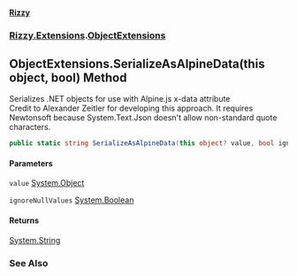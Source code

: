 #### [Rizzy](index 'index')
### [Rizzy.Extensions](Rizzy.Extensions 'Rizzy.Extensions').[ObjectExtensions](Rizzy.Extensions.ObjectExtensions 'Rizzy.Extensions.ObjectExtensions')

## ObjectExtensions.SerializeAsAlpineData(this object, bool) Method

Serializes .NET objects for use with Alpine.js x-data attribute  
Credit to Alexander Zeitler for developing this approach. It requires Newtonsoft because System.Text.Json doesn't allow non-standard quote characters.

```csharp
public static string SerializeAsAlpineData(this object? value, bool ignoreNullValues=false);
```
#### Parameters

<a name='Rizzy.Extensions.ObjectExtensions.SerializeAsAlpineData(thisobject,bool).value'></a>

`value` [System.Object](https://docs.microsoft.com/en-us/dotnet/api/System.Object 'System.Object')

<a name='Rizzy.Extensions.ObjectExtensions.SerializeAsAlpineData(thisobject,bool).ignoreNullValues'></a>

`ignoreNullValues` [System.Boolean](https://docs.microsoft.com/en-us/dotnet/api/System.Boolean 'System.Boolean')

#### Returns
[System.String](https://docs.microsoft.com/en-us/dotnet/api/System.String 'System.String')

### See Also